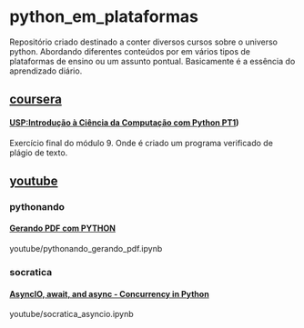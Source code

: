 # python_em_plataformas
Repositório criado destinado a conter diversos cursos sobre o universo python. Abordando diferentes conteúdos  por em vários tipos de plataformas de ensino ou um assunto pontual. Basicamente é a essência do aprendizado diário.

## [coursera](https://www.coursera.org/)
#### [USP:Introdução à Ciência da Computação com Python PT1](https://www.coursera.org/learn/ciencia-computacao-python-conceitos))
Exercício final do módulo 9. Onde é criado um programa verificado de plágio de texto.

## [youtube](https://www.youtube.com/)

### pythonando
#### [Gerando PDF com PYTHON](https://youtu.be/Pi94aWswimU?feature=shared)
youtube/pythonando_gerando_pdf.ipynb

### socratica
#### [AsyncIO, await, and async - Concurrency in Python](https://youtu.be/K56nNuBEd0c?feature=shared)
youtube/socratica_asyncio.ipynb
